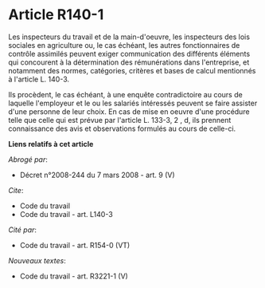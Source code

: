 # Article R140-1

Les inspecteurs du travail et de la main-d'oeuvre, les inspecteurs des lois sociales en agriculture ou, le cas échéant, les
autres fonctionnaires de contrôle assimilés peuvent exiger communication des différents éléments qui concourent à la
détermination des rémunérations dans l'entreprise, et notamment des normes, catégories, critères et bases de calcul
mentionnés à l'article L. 140-3.

Ils procèdent, le cas échéant, à une enquête contradictoire au cours de laquelle l'employeur et le ou les salariés intéressés
peuvent se faire assister d'une personne de leur choix. En cas de mise en oeuvre d'une procédure telle que celle qui est
prévue par l'article L. 133-3, 2 , d, ils prennent connaissance des avis et observations formulés au cours de celle-ci.

**Liens relatifs à cet article**

_Abrogé par_:

  - Décret n°2008-244 du 7 mars 2008 - art. 9 (V)

_Cite_:

  - Code du travail
  - Code du travail - art. L140-3

_Cité par_:

  - Code du travail - art. R154-0 (VT)

_Nouveaux textes_:

  - Code du travail - art. R3221-1 (V)
